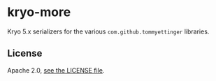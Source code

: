 # kryo-more

Kryo 5.x serializers for the various `com.github.tommyettinger` libraries.

## License

Apache 2.0, [see the LICENSE file](LICENSE).